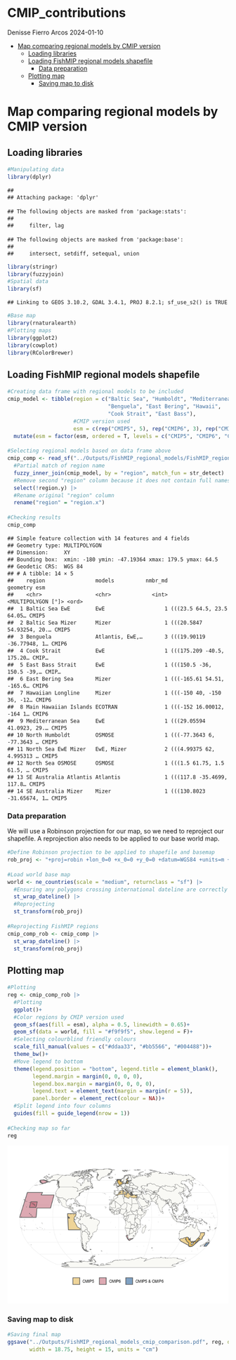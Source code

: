 CMIP_contributions
================
Denisse Fierro Arcos
2024-01-10

- <a href="#map-comparing-regional-models-by-cmip-version"
  id="toc-map-comparing-regional-models-by-cmip-version">Map comparing
  regional models by CMIP version</a>
  - <a href="#loading-libraries" id="toc-loading-libraries">Loading
    libraries</a>
  - <a href="#loading-fishmip-regional-models-shapefile"
    id="toc-loading-fishmip-regional-models-shapefile">Loading FishMIP
    regional models shapefile</a>
    - <a href="#data-preparation" id="toc-data-preparation">Data
      preparation</a>
  - <a href="#plotting-map" id="toc-plotting-map">Plotting map</a>
    - <a href="#saving-map-to-disk" id="toc-saving-map-to-disk">Saving map to
      disk</a>

# Map comparing regional models by CMIP version

## Loading libraries

``` r
#Manipulating data
library(dplyr)
```

    ## 
    ## Attaching package: 'dplyr'

    ## The following objects are masked from 'package:stats':
    ## 
    ##     filter, lag

    ## The following objects are masked from 'package:base':
    ## 
    ##     intersect, setdiff, setequal, union

``` r
library(stringr)
library(fuzzyjoin)
#Spatial data
library(sf)
```

    ## Linking to GEOS 3.10.2, GDAL 3.4.1, PROJ 8.2.1; sf_use_s2() is TRUE

``` r
#Base map
library(rnaturalearth)
#Plotting maps
library(ggplot2)
library(cowplot)
library(RColorBrewer)
```

## Loading FishMIP regional models shapefile

``` r
#Creating data frame with regional models to be included
cmip_model <- tibble(region = c("Baltic Sea", "Humboldt", "Mediterranean", "North Sea", "SE Australia",
                                "Benguela", "East Bering", "Hawaii",
                                "Cook Strait", "East Bass"),
                     #CMIP version used
                     esm = c(rep("CMIP5", 5), rep("CMIP6", 3), rep("CMIP5 & CMIP6", 2))) |> 
  mutate(esm = factor(esm, ordered = T, levels = c("CMIP5", "CMIP6", "CMIP5 & CMIP6")))

#Selecting regional models based on data frame above
cmip_comp <- read_sf("../Outputs/FishMIP_regional_models/FishMIP_regional_models.shp") |> 
  #Partial match of region name
  fuzzy_inner_join(cmip_model, by = "region", match_fun = str_detect) |> 
  #Remove second "region" column because it does not contain full names
  select(!region.y) |> 
  #Rename original "region" column
  rename("region" = "region.x")

#Checking results
cmip_comp
```

    ## Simple feature collection with 14 features and 4 fields
    ## Geometry type: MULTIPOLYGON
    ## Dimension:     XY
    ## Bounding box:  xmin: -180 ymin: -47.19364 xmax: 179.5 ymax: 64.5
    ## Geodetic CRS:  WGS 84
    ## # A tibble: 14 × 5
    ##    region                models          nmbr_md                  geometry esm  
    ##    <chr>                 <chr>             <int>        <MULTIPOLYGON [°]> <ord>
    ##  1 Baltic Sea EwE        EwE                   1 (((23.5 64.5, 23.5 64.05… CMIP5
    ##  2 Baltic Sea Mizer      Mizer                 1 (((20.5847 54.93254, 20.… CMIP5
    ##  3 Benguela              Atlantis, EwE,…       3 (((19.90119 -36.77948, 1… CMIP6
    ##  4 Cook Strait           EwE                   1 (((175.209 -40.5, 175.20… CMIP…
    ##  5 East Bass Strait      EwE                   1 (((150.5 -36, 150.5 -39,… CMIP…
    ##  6 East Bering Sea       Mizer                 1 (((-165.61 54.51, -165.6… CMIP6
    ##  7 Hawaiian Longline     Mizer                 1 (((-150 40, -150 36, -12… CMIP6
    ##  8 Main Hawaiian Islands ECOTRAN               1 (((-152 16.00012, -164 1… CMIP6
    ##  9 Mediterranean Sea     EwE                   1 (((29.05594 41.0923, 29.… CMIP5
    ## 10 North Humboldt        OSMOSE                1 (((-77.3643 6, -77.3643 … CMIP5
    ## 11 North Sea EwE Mizer   EwE, Mizer            2 (((4.99375 62, 4.995313 … CMIP5
    ## 12 North Sea OSMOSE      OSMOSE                1 (((1.5 61.75, 1.5 61.5, … CMIP5
    ## 13 SE Australia Atlantis Atlantis              1 (((117.8 -35.4699, 117.8… CMIP5
    ## 14 SE Australia Mizer    Mizer                 1 (((130.8023 -31.65674, 1… CMIP5

### Data preparation

We will use a Robinson projection for our map, so we need to reproject
our shapefile. A reprojection also needs to be applied to our base world
map.

``` r
#Define Robinson projection to be applied to shapefile and basemap
rob_proj <- "+proj=robin +lon_0=0 +x_0=0 +y_0=0 +datum=WGS84 +units=m +no_defs +type=crs"

#Load world base map
world <- ne_countries(scale = "medium", returnclass = "sf") |> 
  #Ensuring any polygons crossing international dateline are correctly plotted
  st_wrap_dateline() |> 
  #Reprojecting
  st_transform(rob_proj)

#Reprojecting FishMIP regions
cmip_comp_rob <- cmip_comp |> 
  st_wrap_dateline() |> 
  st_transform(rob_proj)
```

## Plotting map

``` r
#Plotting 
reg <- cmip_comp_rob |> 
  #Plotting
  ggplot()+
  #Color regions by CMIP version used
  geom_sf(aes(fill = esm), alpha = 0.5, linewidth = 0.65)+
  geom_sf(data = world, fill = "#f9f9f5", show.legend = F)+
  #Selecting colourblind friendly colours
  scale_fill_manual(values = c("#ddaa33", "#bb5566", "#004488"))+
  theme_bw()+
  #Move legend to bottom
  theme(legend.position = "bottom", legend.title = element_blank(),
        legend.margin = margin(0, 0, 0, 0),
        legend.box.margin = margin(0, 0, 0, 0),
        legend.text = element_text(margin = margin(r = 5)),
        panel.border = element_rect(colour = NA))+
  #Split legend into four columns
  guides(fill = guide_legend(nrow = 1))

#Checking map so far
reg
```

![](04_Regional_Models_Comparisons_files/figure-gfm/unnamed-chunk-4-1.png)<!-- -->

### Saving map to disk

``` r
#Saving final map
ggsave("../Outputs/FishMIP_regional_models_cmip_comparison.pdf", reg, device = "pdf", 
       width = 18.75, height = 15, units = "cm")
```
